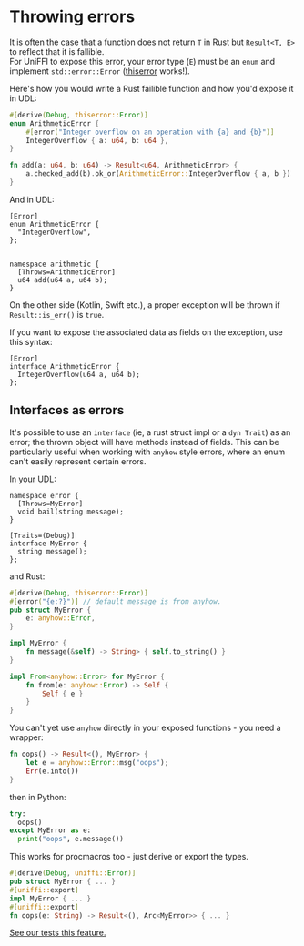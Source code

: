 # Throwing errors

It is often the case that a function does not return `T` in Rust but `Result<T, E>` to reflect that it is fallible.  
For UniFFI to expose this error, your error type (`E`) must be an `enum` and implement `std::error::Error` ([thiserror](https://crates.io/crates/thiserror) works!).

Here's how you would write a Rust failible function and how you'd expose it in UDL:

```rust
#[derive(Debug, thiserror::Error)]
enum ArithmeticError {
    #[error("Integer overflow on an operation with {a} and {b}")]
    IntegerOverflow { a: u64, b: u64 },
}

fn add(a: u64, b: u64) -> Result<u64, ArithmeticError> {
    a.checked_add(b).ok_or(ArithmeticError::IntegerOverflow { a, b })
}
```

And in UDL:

```
[Error]
enum ArithmeticError {
  "IntegerOverflow",
};


namespace arithmetic {
  [Throws=ArithmeticError]
  u64 add(u64 a, u64 b);
}
```

On the other side (Kotlin, Swift etc.), a proper exception will be thrown if `Result::is_err()` is `true`.

If you want to expose the associated data as fields on the exception, use this syntax:

```
[Error]
interface ArithmeticError {
  IntegerOverflow(u64 a, u64 b);
};
```

## Interfaces as errors

It's possible to use an `interface` (ie, a rust struct impl or a `dyn Trait`) as an error;
the thrown object will have methods instead of fields.
This can be particularly useful when working with `anyhow` style errors, where
an enum can't easily represent certain errors.

In your UDL:
```
namespace error {
  [Throws=MyError]
  void bail(string message);
}

[Traits=(Debug)]
interface MyError {
  string message();
};
```
and Rust:
```rs
#[derive(Debug, thiserror::Error)]
#[error("{e:?}")] // default message is from anyhow.
pub struct MyError {
    e: anyhow::Error,
}

impl MyError {
    fn message(&self) -> String> { self.to_string() }
}

impl From<anyhow::Error> for MyError {
    fn from(e: anyhow::Error) -> Self {
        Self { e }
    }
}
```
You can't yet use `anyhow` directly in your exposed functions - you need a wrapper:

```rs
fn oops() -> Result<(), MyError> {
    let e = anyhow::Error::msg("oops");
    Err(e.into())
}
```
then in Python:
```py
try:
  oops()
except MyError as e:
  print("oops", e.message())
```

This works for procmacros too - just derive or export the types.
```rs
#[derive(Debug, uniffi::Error)]
pub struct MyError { ... }
#[uniffi::export]
impl MyError { ... }
#[uniffi::export]
fn oops(e: String) -> Result<(), Arc<MyError>> { ... }
```

[See our tests this feature.](https://github.com/mozilla/uniffi-rs/tree/main/fixtures/error-types)
